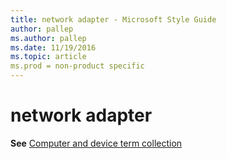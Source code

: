 ```yaml
---
title: network adapter - Microsoft Style Guide
author: pallep
ms.author: pallep
ms.date: 11/19/2016
ms.topic: article
ms.prod = non-product specific
---
```


# network adapter

**See** [Computer and device term collection](/style-guide/a-z-word-list-term-collections/term-collections/computer-device-terms)
